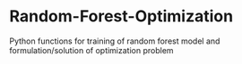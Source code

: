 # Random-Forest-Optimization
Python functions for training of random forest model and formulation/solution of optimization problem
